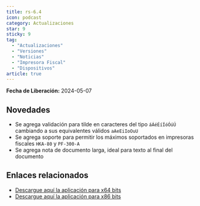 ```yaml
---
title: rs-6.4
icon: podcast
category: Actualizaciones
star: 9
sticky: 9
tag:
  - "Actualizaciones"
  - "Versiones"
  - "Noticias"
  - "Impresora Fiscal"
  - "Dispositivos"
article: true
---
```


**Fecha de Liberación:** 2024-05-07

## Novedades
- Se agrega validación para tilde en caracteres del tipo `áÁéÉíÍóÓúÚ` cambiando a sus equivalentes válidos `aAeEiIoOuU`
- Se agrega soporte para permitir los máximos soportados en impresoras fiscales `HKA-80` y `PF-300-A`
- Se agrega nota de documento larga, ideal para texto al final del documento

## Enlaces relacionados

- [Descargue aquí la aplicación para x64 bits](https://erpya.ams3.digitaloceanspaces.com/public/Local-Printing-All-In-One-DotNet-x64-rs-6.4.exe)
- [Descargue aquí la aplicación para x86 bits](https://erpya.ams3.digitaloceanspaces.com/public/Local-Printing-All-In-One-DotNet-x86-rs-6.4.exe)
